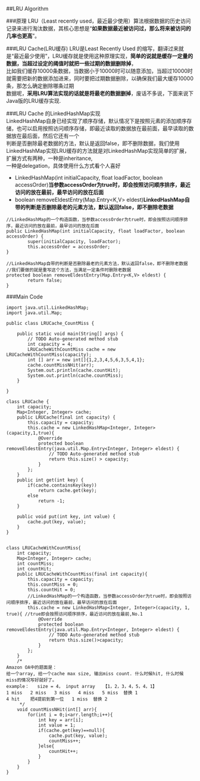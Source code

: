 ##LRU Algorithm        
        
###原理
LRU（Least recently used，最近最少使用）算法根据数据的历史访问记录来进行淘汰数据，其核心思想是“**如果数据最近被访问过，那么将来被访问的几率也更高**”。                                  
         
###LRU Cache(LRU缓存)
LRU是Least Recently Used 的缩写，翻译过来就是“最近最少使用”，LRU缓存就是使用这种原理实现，**简单的说就是缓存一定量的数据，当超过设定的阈值时就把一些过期的数据删除掉**，            
比如我们缓存10000条数据，当数据小于10000时可以随意添加，当超过10000时就需要把新的数据添加进来，同时要把过期数据删除，以确保我们最大缓存10000条，那怎么确定删除哪条过期              
数据呢，**采用LRU算法实现的话就是将最老的数据删掉**，废话不多说，下面来说下Java版的LRU缓存实现.                  
       
###LRU Cache 的LinkedHashMap实现          
LinkedHashMap自身已经实现了顺序存储，默认情况下是按照元素的添加顺序存储，也可以启用按照访问顺序存储，即最近读取的数据放在最前面，最早读取的数据放在最后面，然后它还有一个                  
判断是否删除最老数据的方法，默认是返回false，即不删除数据，我们使用LinkedHashMap实现LRU缓存的方法就是对LinkedHashMap实现简单的扩展，扩展方式有两种，一种是inheritance,                      
一种是delegation，具体使用什么方式看个人喜好                                      
                  
- LinkedHashMap(int initialCapacity, float loadFactor, boolean accessOrder)**当参数accessOrder为true时，即会按照访问顺序排序，最近访问的放在最前，最早访问的放在后面**      
- boolean removeEldestEntry(Map.Entry<K,V> eldest)**LinkedHashMap自带的判断是否删除最老的元素方法，默认返回false，即不删除老数据**                                 
                                      
```
//LinkedHashMap的一个构造函数，当参数accessOrder为true时，即会按照访问顺序排序，最近访问的放在最前，最早访问的放在后面
public LinkedHashMap(int initialCapacity, float loadFactor, boolean accessOrder) {
        super(initialCapacity, loadFactor);
        this.accessOrder = accessOrder;
}

//LinkedHashMap自带的判断是否删除最老的元素方法，默认返回false，即不删除老数据
//我们要做的就是重写这个方法，当满足一定条件时删除老数据
protected boolean removeEldestEntry(Map.Entry<K,V> eldest) {
        return false;
}
```             
                    
###Main Code       
         
```
import java.util.LinkedHashMap;
import java.util.Map;

public class LRUCache_CountMiss {

	public static void main(String[] args) {
		// TODO Auto-generated method stub
		int capacity = 4;
		LRUCacheWithCountMiss cache = new LRUCacheWithCountMiss(capacity);
		int [] arr = new int[]{1,2,3,4,5,6,3,5,4,1};
		cache.countMissNHit(arr);
		System.out.println(cache.countHit);
		System.out.println(cache.countMiss);
	}

}     

class LRUCache {
	int capacity;
	Map<Integer, Integer> cache;
    public LRUCache(final int capacity) {
        this.capacity = capacity;
        this.cache = new LinkedHashMap<Integer, Integer>(capacity,1,true){
        	@Override
        	protected boolean removeEldestEntry(java.util.Map.Entry<Integer, Integer> eldest) {
        		// TODO Auto-generated method stub
        		return this.size() > capacity;
        	}
        };
    }
    public int get(int key) {
        if(cache.containsKey(key))
        	return cache.get(key);
        else
        	return -1;
    }
    
    public void put(int key, int value) {
        cache.put(key, value);
    }
}


class LRUCacheWithCountMiss{
	int capacity;
	Map<Integer, Integer> cache;
	int countMiss;
	int countHit;
	public LRUCacheWithCountMiss(final int capacity){
		this.capacity = capacity;
		this.countMiss = 0;
		this.countHit = 0;
		//LinkedHashMap的一个构造函数，当参数accessOrder为true时，即会按照访问顺序排序，最近访问的放在最前，最早访问的放在后面
		this.cache = new LinkedHashMap<Integer, Integer>(capacity, 1, true){ //true即会按照访问顺序排序，最近访问的放在最前,No.1
			@Override
			protected boolean removeEldestEntry(java.util.Map.Entry<Integer, Integer> eldest) {
				// TODO Auto-generated method stub
				return this.size()>capacity;
			}
		};		
	}
	/*
Amazon OA中的题面是：
给一个array, 给一个cache max size, 输出miss count. 什么时候hit, 什么时候miss的情况写好就好了。
example：   size = 4， input array   【1，2，3，4，5，4，1】
1 miss   2 miss   3 miss   4 miss   5 miss  替换 1   
4 hit    把4提前到第一位   1 miss  替换 2
	 */
	void countMissNHit(int[] arr){
		for(int i = 0;i<arr.length;i++){
			int key = arr[i];
			int value = 1;
			if(cache.get(key)==null){
				cache.put(key, value);
				countMiss++;
			}else{
				countHit++;
			}
		}
	}
}

```             
              

